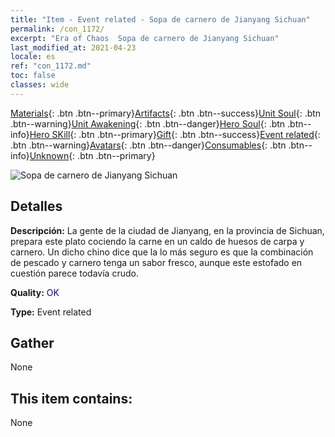 ```yaml
---
title: "Item - Event related - Sopa de carnero de Jianyang Sichuan"
permalink: /con_1172/
excerpt: "Era of Chaos  Sopa de carnero de Jianyang Sichuan"
last_modified_at: 2021-04-23
locale: es
ref: "con_1172.md"
toc: false
classes: wide
---
```

 [Materials](/ItemsES/){: .btn .btn--primary}[Artifacts](/ItemsES/Artifacts/){: .btn .btn--success}[Unit Soul](/ItemsES/UnitSoul/){: .btn .btn--warning}[Unit Awakening](/ItemsES/UnitAwakening/){: .btn .btn--danger}[Hero Soul](/ItemsES/HeroSoul/){: .btn .btn--info}[Hero SKill](/ItemsES/HeroSkill/){: .btn .btn--primary}[Gift](/ItemsES/Gift/){: .btn .btn--success}[Event related](/ItemsES/Events/){: .btn .btn--warning}[Avatars](/ItemsES/Avatars/){: .btn .btn--danger}[Consumables](/ItemsES/Consumables/){: .btn .btn--info}[Unknown](/ItemsES/Unknown/){: .btn .btn--primary}

 ![Sopa de carnero de Jianyang Sichuan](/images/t/i_81511131.png)

## Detalles
 **Descripción:** La gente de la ciudad de Jianyang, en la provincia de Sichuan, prepara este plato cociendo la carne en un caldo de huesos de carpa y carnero. Un dicho chino dice que la lo más seguro es que la combinación de pescado y carnero tenga un sabor fresco, aunque este estofado en cuestión parece todavía crudo.

 **Quality:** <span style="color: #0000CD">OK</span>

 **Type:** Event related

## Gather

  None

## This item contains:

  None

